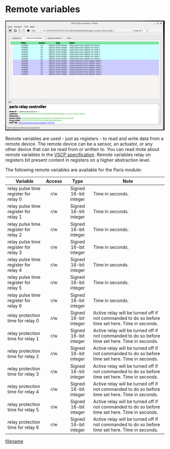 # Remote variables

![](./images/remote-vars.png)

Remote variables are used - just as registers - to read and write data from a remote device.  The remote device can be a sensor, an actuator, or any other device that can be read from or written to. You can read mote about remote variables in the [VSCP specification](https://grodansparadis.github.io/vscp-doc-spec/#/./vscp_register_abstraction_model?id=remote-variables). Remote variables relay on registers bit present content in registers on a higher abstraction level.

The following remote variables are available for the Paris module:

| Variable | Access | Type | Note |
| -------- | :------: | :----: | ----------- |
| relay pulse time register for relay 0    | r/w |  Signed 16-bit integer    | Time in seconds. |
| relay pulse time register for relay 1    | r/w |  Signed 16-bit integer    | Time in seconds. |
| relay pulse time register for relay 2    | r/w |  Signed 16-bit integer    | Time in seconds. |
| relay pulse time register for relay 3    | r/w |  Signed 16-bit integer    | Time in seconds. |
| relay pulse time register for relay 4    | r/w |  Signed 16-bit integer    | Time in seconds. |
| relay pulse time register for relay 5    | r/w |  Signed 16-bit integer    | Time in seconds. |
| relay pulse time register for relay 6    | r/w |  Signed 16-bit integer    | Time in seconds. |
| relay protection time for relay 0    | r/w |  Signed 16-bit integer    | Active relay will be turned off if not commanded to do so before time set here. Time in seconds. |
| relay protection time for relay 1    | r/w |  Signed 16-bit integer    | Active relay will be turned off if not commanded to do so before time set here. Time in seconds.  |
| relay protection time for relay 2    | r/w |  Signed 16-bit integer    | Active relay will be turned off if not commanded to do so before time set here. Time in seconds. |
| relay protection time for relay 3    | r/w |  Signed 16-bit integer    | Active relay will be turned off if not commanded to do so before time set here. Time in seconds. |
| relay protection time for relay 4    | r/w |  Signed 16-bit integer    | Active relay will be turned off if not commanded to do so before time set here. Time in seconds. |
| relay protection time for relay 5    | r/w |  Signed 16-bit integer    | Active relay will be turned off if not commanded to do so before time set here. Time in seconds. |
| relay protection time for relay 6    | r/w |  Signed 16-bit integer    | Active relay will be turned off if not commanded to do so before time set here. Time in seconds.|

[filename](./bottom-copyright.md ':include')